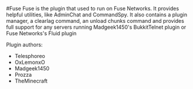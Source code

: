 #Fuse
Fuse is the plugin that used to run on Fuse Networks. It provides helpful utilities, like AdminChat and CommandSpy.
It also contains a plugin manager, a clearlag command, an unload chunks command and provides full support for any servers running Madgeek1450's BukkitTelnet plugin or Fuse Networks's Fluid plugin

Plugin authors:
- Telesphoreo
- OxLemonxO
- Madgeek1450
- Prozza
- TheMinecraft
